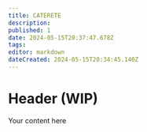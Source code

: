 ```yaml
---
title: CATERETE
description: 
published: 1
date: 2024-05-15T20:37:47.678Z
tags: 
editor: markdown
dateCreated: 2024-05-15T20:34:45.140Z
---
```


# Header (WIP)
Your content here